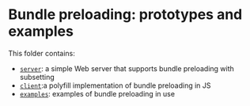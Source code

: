 # Bundle preloading: prototypes and examples

This folder contains:

- [`server`](./server): a simple Web server that supports bundle preloading with subsetting
- [`client`](./client):a polyfill implementation of bundle preloading in JS
- [`examples`](./examples): examples of bundle preloading in use
